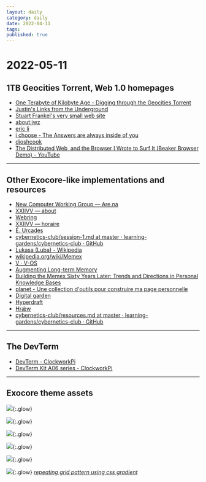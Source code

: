 ```yaml
---
layout: daily
category: daily
date: 2022-04-11
tags: 
published: true
---
```


# 2022-05-11

## 1TB Geocities Torrent, Web 1.0 homepages 

* [One Terabyte of Kilobyte Age - Digging through the Geocities Torrent](https://blog.geocities.institute/)
* [Justin's Links from the Underground](http://www.links.net/vita/web/start/)
* [Stuart Frankel's very small web site](http://dustyfeet.com/)
* [about:jwz](https://www.jwz.org/about.html)
* [eric li](https://eric.young.li/)
* [i choose - The Answers are always inside of you](http://ichoose.pe.hu/)
* [djoshcook](https://djoshcook.com/Portfolio-Desktop)
* [The Distributed Web, and the Browser I Wrote to Surf It (Beaker Browser Demo) - YouTube](https://www.youtube.com/watch?v=pi-kreA52oI)
  
---

## Other Exocore-like implementations and resources

* [New Computer Working Group — Are.na](https://www.are.na/new-computer-working-group)
* [XXIIVV — about](https://wiki.xxiivv.com/site/about.html)
* [Webring](https://webring.xxiivv.com/)
* [XXIIVV — horaire](https://wiki.xxiivv.com/site/horaire.html)
* [É. Urcades](https://urcad.es/writing/rfc001/)
* [cybernetics-club/session-1.md at master · learning-gardens/cybernetics-club · GitHub](https://github.com/learning-gardens/cybernetics-club/blob/master/minutes/session-1.md)
* [Lukasa (Luba) - Wikipedia](https://en.wikipedia.org/wiki/Lukasa_(Luba))
* [wikipedia.org/wiki/Memex](https://en.wikipedia.org/wiki/Memex)
* [V · V-OS](https://v-os.ca/v-os)
* [Augmenting Long-term Memory](http://augmentingcognition.com/ltm.html)
* [Building the Memex Sixty Years Later: Trends and Directions in Personal Knowledge Bases](https://scholar.colorado.edu/concern/reports/t722h9830)
* [planet - Une collection d'outils pour construire ma page personnelle](https://xvw.github.io/projects/planet.html)
* [Digital garden](https://rosano.hmm.garden/01etwe6d05s2c8m8fj53wh3s4w)
* [Hyperdraft](https://rosano.hmm.garden/01etj3kw7w4zyz1f5ktnnagn7n)
* [Hrǽw](https://hraew.autophagy.io/)
* [cybernetics-club/resources.md at master · learning-gardens/cybernetics-club · GitHub](https://github.com/learning-gardens/cybernetics-club/blob/master/resources.md)

---

## The DevTerm
* [DevTerm - ClockworkPi](https://www.clockworkpi.com/devterm)
* [DevTerm Kit A06 series - ClockworkPi](https://www.clockworkpi.com/product-page/devterm-kit-a06-series)

---
## Exocore theme assets

![](/attachments/BGtile-1.png){:.glow}

![](/attachments/BGtile-2.png){:.glow}

![](/attachments/BGtile-3.png){:.glow}

![](/attachments/BGtile-4.png){:.glow}

![](/attachments/BGtile-5.png){:.glow}

![](/attachments/grid.png){:.glow}
*[repeating grid pattern using css gradient](https://stackoverflow.com/questions/47382059/using-css-background-image-to-output-grid-using-gradient-with-offset)*